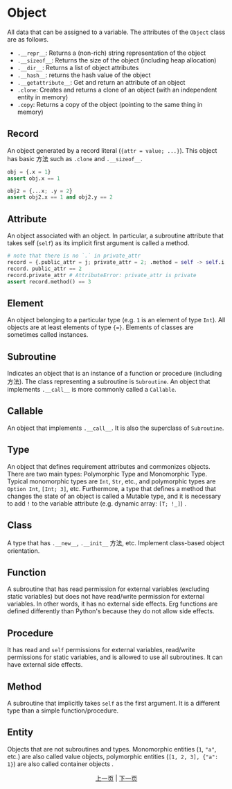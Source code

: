 # Object

All data that can be assigned to a variable. The attributes of the `Object` class are as follows.

* `.__repr__`: Returns a (non-rich) string representation of the object
* `.__sizeof__`: Returns the size of the object (including heap allocation)
* `.__dir__`: Returns a list of object attributes
* `.__hash__`: returns the hash value of the object
* `.__getattribute__`: Get and return an attribute of an object
* `.clone`: Creates and returns a clone of an object (with an independent entity in memory)
* `.copy`: Returns a copy of the object (pointing to the same thing in memory)

## Record

An object generated by a record literal (`{attr = value; ...}`).
This object has basic 方法 such as `.clone` and `.__sizeof__`.

```python
obj = {.x = 1}
assert obj.x == 1

obj2 = {...x; .y = 2}
assert obj2.x == 1 and obj2.y == 2
```

## Attribute

An object associated with an object. In particular, a subroutine attribute that takes self (`self`) as its implicit first argument is called a method.

```python
# note that there is no `.` in private_attr
record = {.public_attr = j; private_attr = 2; .method = self -> self.i + 1}
record. public_attr == 2
record.private_attr # AttributeError: private_attr is private
assert record.method() == 3
```

## Element

An object belonging to a particular type (e.g. `1` is an element of type `Int`). All objects are at least elements of type `{=}`.
Elements of classes are sometimes called instances.

## Subroutine

Indicates an object that is an instance of a function or procedure (including 方法). The class representing a subroutine is `Subroutine`.
An object that implements `.__call__` is more commonly called a `Callable`.

## Callable

An object that implements `.__call__`. It is also the superclass of `Subroutine`.

## Type

An object that defines requirement attributes and commonizes objects.
There are two main types: Polymorphic Type and Monomorphic Type. Typical monomorphic types are `Int`, `Str`, etc., and polymorphic types are `Option Int`, `[Int; 3]`, etc.
Furthermore, a type that defines a method that changes the state of an object is called a Mutable type, and it is necessary to add `!` to the variable attribute (e.g. dynamic array: `[T; !_]`) .

## Class

A type that has `.__new__`, `.__init__` 方法, etc. Implement class-based object orientation.

## Function

A subroutine that has read permission for external variables (excluding static variables) but does not have read/write permission for external variables. In other words, it has no external side effects.
Erg functions are defined differently than Python's because they do not allow side effects.

## Procedure

It has read and `self` permissions for external variables, read/write permissions for static variables, and is allowed to use all subroutines. It can have external side effects.

## Method

A subroutine that implicitly takes `self` as the first argument. It is a different type than a simple function/procedure.

## Entity

Objects that are not subroutines and types.
Monomorphic entities (`1`, `"a"`, etc.) are also called value objects, polymorphic entities (`[1, 2, 3], {"a": 1}`) are also called container objects .

<p align='center'>
    <a href='./24_module.md'>上一页</a> | <a href='./26_pattern_matching.md'>下一页</a>
</p>